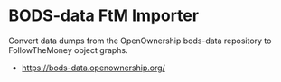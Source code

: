 # BODS-data FtM Importer

Convert data dumps from the OpenOwnership bods-data repository to FollowTheMoney object graphs.

* https://bods-data.openownership.org/ 
